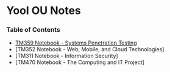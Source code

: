 # Yool OU Notes

### Table of Contents
- [TM359 Notebook - Systems Penetration Testing ](./tm359.md)
- [TM352 Notebook - Web, Mobile, and Cloud Technologies]
- [TM311 Notebook - Information Security]
- [TM470 Notebook - The Computing and IT Project]
